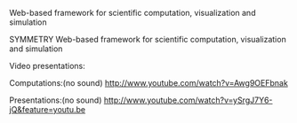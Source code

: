 
Web-based framework for scientific computation, visualization and simulation

SYMMETRY
Web-based framework for scientific computation, visualization and simulation

Video presentations:

Computations:(no sound) http://www.youtube.com/watch?v=Awg9OEFbnak

Presentations:(no sound) http://www.youtube.com/watch?v=ySrgJ7Y6-jQ&feature=youtu.be
